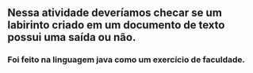 ## Nessa atividade deveríamos checar se um labirinto criado em um documento de texto possui uma saída ou não.

### Foi feito na linguagem java como um exercício de faculdade.
